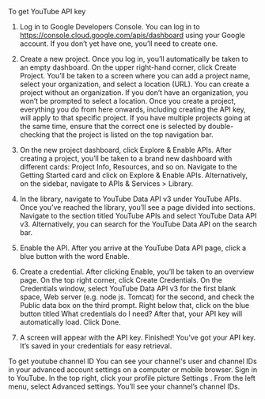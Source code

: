 To get YouTube API key

1. Log in to Google Developers Console.
   You can log in to https://console.cloud.google.com/apis/dashboard using your Google account. If you don’t yet have one, you’ll need to create one.

2. Create a new project.
   Once you log in, you’ll automatically be taken to an empty dashboard. On the upper right-hand corner, click Create Project. You’ll be taken to a screen where you can add a project name, select your organization, and select a location (URL). You can create a project without an organization. If you don’t have an organization, you won’t be prompted to select a location. Once you create a project, everything you do from here onwards, including creating the API key, will apply to that specific project. If you have multiple projects going at the same time, ensure that the correct one is selected by double-checking that the project is listed on the top navigation bar.

3. On the new project dashboard, click Explore & Enable APIs.
   After creating a project, you’ll be taken to a brand new dashboard with different cards: Project Info, Resources, and so on. Navigate to the Getting Started card and click on Explore & Enable APIs.
   Alternatively, on the sidebar, navigate to APIs & Services > Library.

4. In the library, navigate to YouTube Data API v3 under YouTube APIs.
   Once you’ve reached the library, you’ll see a page divided into sections.
   Navigate to the section titled YouTube APIs and select YouTube Data API v3.
   Alternatively, you can search for the YouTube Data API on the search bar.

5. Enable the API.
   After you arrive at the YouTube Data API page, click a blue button with the word Enable.

6. Create a credential. After clicking Enable, you’ll be taken to an overview page.
   On the top right corner, click Create Credentials.
   On the Credentials window, select YouTube Data API v3 for the first blank space, Web server (e.g. node js. Tomcat) for the second, and check the Public data box on the third prompt.
   Right below that, click on the blue button titled What credentials do I need?
   After that, your API key will automatically load.
   Click Done.

7. A screen will appear with the API key.
   Finished! You’ve got your API key.
   It’s saved in your credentials for easy retrieval.

To get youtube channel ID
You can see your channel's user and channel IDs in your advanced account settings on a computer or mobile browser.
Sign in to YouTube.
In the top right, click your profile picture Settings .
From the left menu, select Advanced settings.
You’ll see your channel’s channel IDs.
